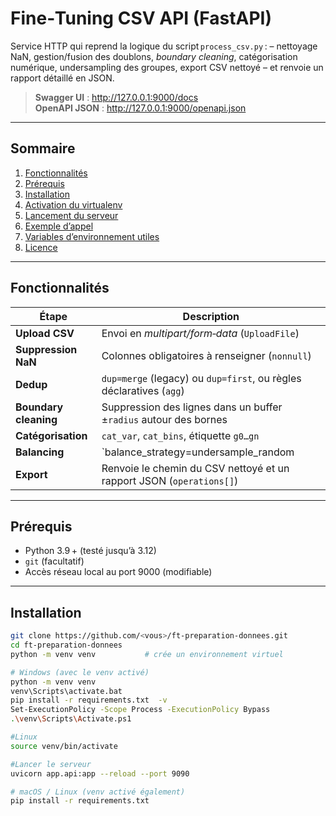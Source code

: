 # Fine‑Tuning CSV API (FastAPI)

Service HTTP qui reprend la logique du script `process_csv.py` :
– nettoyage NaN, gestion/fusion des doublons, *boundary cleaning*,
catégorisation numérique, undersampling des groupes, export CSV
nettoyé – et renvoie un rapport détaillé en JSON.

> **Swagger UI** : <http://127.0.0.1:9000/docs>  
> **OpenAPI JSON** : <http://127.0.0.1:9000/openapi.json>

---

## Sommaire

1. [Fonctionnalités](#fonctionnalités)  
2. [Prérequis](#prérequis)  
3. [Installation](#installation)  
4. [Activation du virtualenv](#activation-du-virtualenv)  
5. [Lancement du serveur](#lancement-du-serveur)  
6. [Exemple d’appel](#exemple-dappel)  
7. [Variables d’environnement utiles](#variables-denvironnement-utiles)  
8. [Licence](#licence)

---

## Fonctionnalités

| Étape | Description |
|-------|-------------|
| **Upload CSV** | Envoi en *multipart/form‑data* (`UploadFile`) |
| **Suppression NaN** | Colonnes obligatoires à renseigner (`nonnull`) |
| **Dedup** | `dup=merge` (legacy) ou `dup=first`, ou règles déclaratives (`agg`) |
| **Boundary cleaning** | Suppression des lignes dans un buffer ±`radius` autour des bornes |
| **Catégorisation** | `cat_var`, `cat_bins`, étiquette `g0…gn` |
| **Balancing** | `balance_strategy=undersample_random|undersample_top` |
| **Export** | Renvoie le chemin du CSV nettoyé et un rapport JSON (`operations[]`) |

---

## Prérequis

* Python 3.9 + (testé jusqu’à 3.12)  
* `git` (facultatif)  
* Accès réseau local au port 9000 (modifiable)

---

## Installation

```bash
git clone https://github.com/<vous>/ft-preparation-donnees.git
cd ft-preparation-donnees
python -m venv venv           # crée un environnement virtuel

# Windows (avec le venv activé)
python -m venv venv
venv\Scripts\activate.bat
pip install -r requirements.txt  -v
Set-ExecutionPolicy -Scope Process -ExecutionPolicy Bypass
.\venv\Scripts\Activate.ps1

#Linux
source venv/bin/activate

#Lancer le serveur
uvicorn app.api:app --reload --port 9090

# macOS / Linux (venv activé également)
pip install -r requirements.txt

